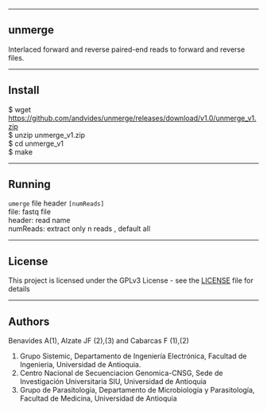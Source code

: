 ---------------------------------------------------------------
unmerge
---------------------------------------------------------------
Interlaced forward and reverse paired-end reads to forward and reverse files.

---------------------------------------------------------------
Install
---------------------------------------------------------------
$ wget https://github.com/andvides/unmerge/releases/download/v1.0/unmerge_v1.zip <br/>
$ unzip unmerge_v1.zip <br/>
$ cd unmerge_v1 <br/>
$ make<br/>

---------------------------------------------------------------
Running 
---------------------------------------------------------------
`umerge` file header `[numReads]`<br/>
file: fastq file <mandatory> <br/>
header: read name <mandatory> <br/>
numReads: extract only n reads <optional>, default all <br/>

---------------------------------------------------------------
License
--------------------------------------------------------------
This project is licensed under the GPLv3 License - see the [LICENSE](LICENSE) file for details<br/>

---------------------------------------------------------------
Authors
---------------------------------------------------------------
Benavides A(1), Alzate JF (2),(3) and Cabarcas F (1),(2)<br/>
1.	Grupo Sistemic, Departamento de Ingeniería Electrónica, Facultad de Ingenieria, Universidad de Antioquia.<br/>
2.	Centro Nacional de Secuenciacion Genomica-CNSG, Sede de Investigación Universitaria SIU, Universidad de Antioquia<br/>
3.	Grupo de Parasitología, Departamento de Microbiología y Parasitología, Facultad de Medicina, Universidad de Antioquia<br/>


